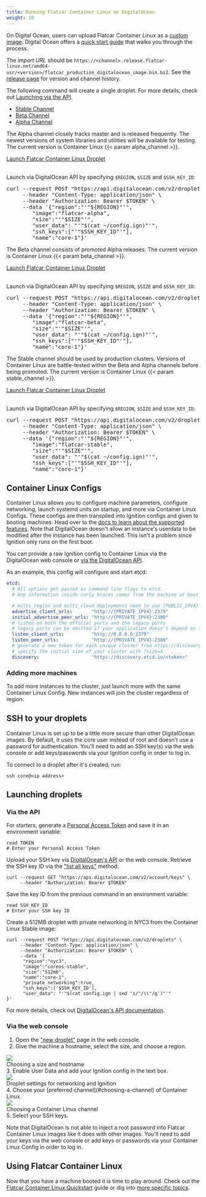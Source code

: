 ```yaml
---
title: Running Flatcar Container Linux on DigitalOcean
weight: 10
---
```


On Digital Ocean, users can upload Flatcar Container Linux as a [custom image](https://www.digitalocean.com/docs/images/custom-images/). Digital Ocean offers a [quick start guide](https://www.digitalocean.com/docs/images/custom-images/quickstart/) that walks you through the process.

The _import URL_ should be `https://<channel>.release.flatcar-linux.net/amd64-usr/<version>/flatcar_production_digitalocean_image.bin.bz2`. See the [release page](https://www.flatcar-linux.org/releases/) for version and channel history.

The following command will create a single droplet. For more details, check out [Launching via the API](#via-the-api).

<div id="do-images">
  <ul class="nav nav-tabs">
    <li class="active"><a href="#stable" data-toggle="tab">Stable Channel</a></li>
    <li><a href="#beta" data-toggle="tab">Beta Channel</a></li>
    <li><a href="#alpha" data-toggle="tab">Alpha Channel</a></li>
  </ul>
  <div class="tab-content coreos-docs-image-table">
    <div class="tab-pane" id="alpha">
      <div class="channel-info">
        <p>The Alpha channel closely tracks master and is released frequently. The newest versions of system libraries and utilities will be available for testing. The current version is Container Linux {{< param alpha_channel >}}.</p>
        <a href="https://cloud.digitalocean.com/droplets/new?image=flatcar-alpha" class="btn btn-default">Launch Flatcar Container Linux Droplet</a><br/><br/>
        <p>Launch via DigitalOcean API by specifying <code>$REGION</code>, <code>$SIZE</code> and <code>$SSH_KEY_ID</code>:</p>
        <pre>curl --request POST "https://api.digitalocean.com/v2/droplets" \
     --header "Content-Type: application/json" \
     --header "Authorization: Bearer $TOKEN" \
     --data '{"region":"'"${REGION}"'",
        "image":"flatcar-alpha",
        "size":"'"$SIZE"'",
        "user_data": "'"$(cat ~/config.ign)"'",
        "ssh_keys":["'"$SSH_KEY_ID"'"],
        "name":"core-1"}'</pre>
      </div>
    </div>
    <div class="tab-pane" id="beta">
      <div class="channel-info">
        <p>The Beta channel consists of promoted Alpha releases. The current version is Container Linux {{< param beta_channel >}}.</p>
        <a href="https://cloud.digitalocean.com/droplets/new?image=flatcar-beta" class="btn btn-default">Launch Flatcar Container Linux Droplet</a><br/><br/>
        <p>Launch via DigitalOcean API by specifying <code>$REGION</code>, <code>$SIZE</code> and <code>$SSH_KEY_ID</code>:</p>
        <pre>curl --request POST "https://api.digitalocean.com/v2/droplets" \
     --header "Content-Type: application/json" \
     --header "Authorization: Bearer $TOKEN" \
     --data '{"region":"'"${REGION}"'",
        "image":"flatcar-beta",
        "size":"'"$SIZE"'",
        "user_data": "'"$(cat ~/config.ign)"'",
        "ssh_keys":["'"$SSH_KEY_ID"'"],
        "name":"core-1"}'</pre>
      </div>
    </div>
    <div class="tab-pane active" id="stable">
      <div class="channel-info">
        <div class="channel-info">
        <p>The Stable channel should be used by production clusters. Versions of Container Linux are battle-tested within the Beta and Alpha channels before being promoted. The current version is Container Linux {{< param stable_channel >}}.</p>
        <a href="https://cloud.digitalocean.com/droplets/new?image=flatcar-stable" class="btn btn-default">Launch Flatcar Container Linux Droplet</a><br/><br/>
        <p>Launch via DigitalOcean API by specifying <code>$REGION</code>, <code>$SIZE</code> and <code>$SSH_KEY_ID</code>:</p>
        <pre>curl --request POST "https://api.digitalocean.com/v2/droplets" \
     --header "Content-Type: application/json" \
     --header "Authorization: Bearer $TOKEN" \
     --data '{"region":"'"${REGION}"'",
        "image":"flatcar-stable",
        "size":"'"$SIZE"'",
        "user_data": "'"$(cat ~/config.ign)"'",
        "ssh_keys":["'"$SSH_KEY_ID"'"],
        "name":"core-1"}'</pre>
      </div>
      </div>
    </div>
  </div>
</div>

[reboot-docs]: update-strategies.md
[release-notes]: https://www.flatcar-linux.org/releases/

## Container Linux Configs

Container Linux allows you to configure machine parameters, configure networking, launch systemd units on startup, and more via Container Linux Configs. These configs are then transpiled into Ignition configs and given to booting machines. Head over to the [docs to learn about the supported features][cl-configs]. Note that DigitalOcean doesn't allow an instance's userdata to be modified after the instance has been launched. This isn't a problem since Ignition only runs on the first boot.

You can provide a raw Ignition config to Container Linux via the DigitalOcean web console or [via the DigitalOcean API](#via-the-api).

As an example, this config will configure and start etcd:

```yaml
etcd:
  # All options get passed as command line flags to etcd.
  # Any information inside curly braces comes from the machine at boot time.

  # multi_region and multi_cloud deployments need to use {PUBLIC_IPV4}
  advertise_client_urls:       "http://{PRIVATE_IPV4}:2379"
  initial_advertise_peer_urls: "http://{PRIVATE_IPV4}:2380"
  # listen on both the official ports and the legacy ports
  # legacy ports can be omitted if your application doesn't depend on them
  listen_client_urls:          "http://0.0.0.0:2379"
  listen_peer_urls:            "http://{PRIVATE_IPV4}:2380"
  # generate a new token for each unique cluster from https://discovery.etcd.io/new?size=3
  # specify the initial size of your cluster with ?size=X
  discovery:                   "https://discovery.etcd.io/<token>"
```

[cl-configs]: provisioning.md

### Adding more machines

To add more instances to the cluster, just launch more with the same Container Linux Config. New instances will join the cluster regardless of region.

## SSH to your droplets

Container Linux is set up to be a little more secure than other DigitalOcean images. By default, it uses the core user instead of root and doesn't use a password for authentication. You'll need to add an SSH key(s) via the web console or add keys/passwords via your Ignition config in order to log in.

To connect to a droplet after it's created, run:

```shell
ssh core@<ip address>
```

## Launching droplets

### Via the API

For starters, generate a [Personal Access Token][do-token-settings] and save it in an environment variable:

```shell
read TOKEN
# Enter your Personal Access Token
```

Upload your SSH key via [DigitalOcean's API][do-keys-docs] or the web console. Retrieve the SSH key ID via the ["list all keys"][do-list-keys-docs] method:

```shell
curl --request GET "https://api.digitalocean.com/v2/account/keys" \
     --header "Authorization: Bearer $TOKEN"
```

Save the key ID from the previous command in an environment variable:

```shell
read SSH_KEY_ID
# Enter your SSH key ID
```

Create a 512MB droplet with private networking in NYC3 from the Container Linux Stable image:

```shell
curl --request POST "https://api.digitalocean.com/v2/droplets" \
     --header "Content-Type: application/json" \
     --header "Authorization: Bearer $TOKEN" \
     --data '{
      "region":"nyc3",
      "image":"coreos-stable",
      "size":"512mb",
      "name":"core-1",
      "private_networking":true,
      "ssh_keys":['$SSH_KEY_ID'],
      "user_data": "'"$(cat config.ign | sed 's/"/\\"/g')"'"
}'

```

For more details, check out [DigitalOcean's API documentation][do-api-docs].

[do-api-docs]: https://developers.digitalocean.com/documentation/v2/
[do-keys-docs]: https://developers.digitalocean.com/documentation/v2/#ssh-keys
[do-list-keys-docs]: https://developers.digitalocean.com/documentation/v2/#list-all-keys
[do-token-settings]: https://cloud.digitalocean.com/account/api/tokens

### Via the web console

1. Open the ["new droplet"](https://cloud.digitalocean.com/droplets/new?image=flatcar-stable) page in the web console.
2. Give the machine a hostname, select the size, and choose a region.
<div class="row">
  <div class="col-lg-8 col-md-10 col-sm-8 col-xs-12 co-m-screenshot">
    <img src="img/size.png" />
    <div class="co-m-screenshot-caption">Choosing a size and hostname</div>
  </div>
</div>
3. Enable User Data and add your Ignition config in the text box.
<div class="row">
  <div class="col-lg-8 col-md-10 col-sm-8 col-xs-12 co-m-screenshot">
    <img src="img/settings.png" />
    <div class="co-m-screenshot-caption">Droplet settings for networking and Ignition</div>
  </div>
</div>
4. Choose your [preferred channel](#choosing-a-channel) of Container Linux.
<div class="row">
  <div class="col-lg-8 col-md-10 col-sm-8 col-xs-12 co-m-screenshot">
    <img src="img/image.png" />
    <div class="co-m-screenshot-caption">Choosing a Container Linux channel</div>
  </div>
</div>
5. Select your SSH keys.

Note that DigitalOcean is not able to inject a root password into Flatcar Container Linux images like it does with other images. You'll need to add your keys via the web console or add keys or passwords via your Container Linux Config in order to log in.

## Using Flatcar Container Linux

Now that you have a machine booted it is time to play around. Check out the [Flatcar Container Linux Quickstart][quick-start] guide or dig into [more specific topics][docs].

[quick-start]: quickstart.md
[docs]: https://docs.flatcar-linux.org/
